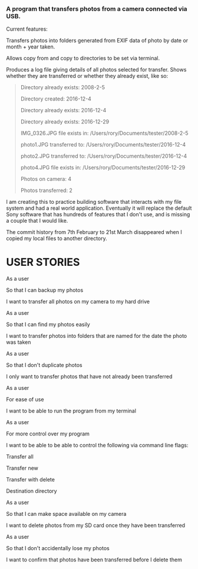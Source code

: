### A program that transfers photos from a camera connected via USB.



Current features:

Transfers photos into folders generated from EXIF data of photo by date or month + year taken.

Allows copy from and copy to directories to be set via terminal.

Produces a log file giving details of all photos selected for transfer. Shows whether they are transferred or whether they already exist, like so:

> Directory already exists:    2008-2-5
>
>Directory created:           2016-12-4
>
>Directory already exists:    2016-12-4
>
>Directory already exists:    2016-12-29
>
>IMG_0326.JPG                 file exists in: /Users/rory/Documents/tester/2008-2-5
>
>photo1.JPG                   transferred to: /Users/rory/Documents/tester/2016-12-4
>
>photo2.JPG                   transferred to: /Users/rory/Documents/tester/2016-12-4
>
>photo4.JPG                   file exists in: /Users/rory/Documents/tester/2016-12-29
>
>Photos on camera: 4
>
>Photos transferred: 2


I am creating this to practice building software that interacts with my file system and had a real world application. Eventually it will replace the default Sony software that has hundreds of features that I don't use, and is missing a couple that I would like.

The commit history from 7th February to 21st March disappeared when I copied my local files to another directory.

# USER STORIES

As a user

So that I can backup my photos

I want to transfer all photos on my camera to my hard drive


As a user

So that I can find my photos easily

I want to transfer photos into folders that are named for the date the photo was taken



As a user

So that I don't duplicate photos

I only want to transfer photos that have not already been transferred



As a user

For ease of use

I want to be able to run the program from my terminal





As a user

For more control over my program

I want to be able to be able to control the following via command line flags:



Transfer all

Transfer new

Transfer with delete

Destination directory



As a user

So that I can make space available on my camera

I want to delete photos from my SD card once they have been transferred



As a user

So that I don't accidentally lose my photos

I want to confirm that photos have been transferred before I delete them
